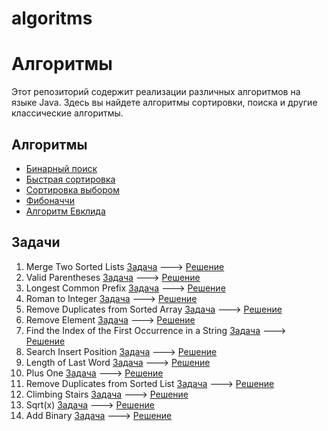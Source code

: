 # algoritms
# Алгоритмы

Этот репозиторий содержит реализации различных алгоритмов на языке Java. Здесь вы найдете алгоритмы сортировки, поиска и другие классические алгоритмы.

## Алгоритмы
- [Бинарный поиск](https://github.com/Serebryakov-A-E/algoritms/blob/master/src/algoritms/BinarySearch.java)
- [Быстрая сортировка](https://github.com/Serebryakov-A-E/algoritms/blob/master/src/algoritms/QuickSort.java)
- [Сортировка выбором](https://github.com/Serebryakov-A-E/algoritms/blob/master/src/algoritms/SelectionSort.java)
- [Фибоначчи](https://github.com/Serebryakov-A-E/algoritms/blob/master/src/algoritms/FibonacciSequence.java)
- [Алгоритм Евклида](https://github.com/Serebryakov-A-E/algoritms/blob/master/src/algoritms/EuclidAlgorithm.java)

## Задачи
1. Merge Two Sorted Lists [Задача](https://leetcode.com/problems/merge-two-sorted-lists/description/) ---> [Решение](https://github.com/Serebryakov-A-E/algoritms/blob/master/src/AlgorithmicpProblems/MergeTwoSortedLists.java)
2. Valid Parentheses [Задача](https://leetcode.com/problems/valid-parentheses/) ---> [Решение](https://github.com/Serebryakov-A-E/algoritms/blob/master/src/AlgorithmicpProblems/ValidParentheses.java)
3. Longest Common Prefix [Задача](https://leetcode.com/problems/longest-common-prefix/) ---> [Решение](https://github.com/Serebryakov-A-E/algoritms/blob/master/src/AlgorithmicpProblems/LongestCommonPrefix.java)
4. Roman to Integer [Задача](https://leetcode.com/problems/roman-to-integer/) ---> [Решение](https://github.com/Serebryakov-A-E/algoritms/blob/master/src/AlgorithmicpProblems/RomanToInteger.java)
5. Remove Duplicates from Sorted Array [Задача](https://leetcode.com/problems/remove-duplicates-from-sorted-array/description/) ---> [Решение](https://github.com/Serebryakov-A-E/algoritms/blob/master/src/AlgorithmicpProblems/RemoveDuplicatesFromSortedArray.java)
6. Remove Element [Задача](https://leetcode.com/problems/remove-element/) ---> [Решение](https://github.com/Serebryakov-A-E/algoritms/blob/master/src/AlgorithmicpProblems/RemoveElement.java)
7. Find the Index of the First Occurrence in a String [Задача](https://leetcode.com/problems/find-the-index-of-the-first-occurrence-in-a-string/description/) ---> [Решение](https://github.com/Serebryakov-A-E/algoritms/blob/master/src/AlgorithmicpProblems/IndexOfTheFirstOccurrence.java)
8. Search Insert Position [Задача](https://leetcode.com/problems/search-insert-position/description/) ---> [Решение](https://github.com/Serebryakov-A-E/algoritms/blob/master/src/AlgorithmicpProblems/SearchInsertPosition.java)
9. Length of Last Word [Задача](https://leetcode.com/problems/length-of-last-word/) ---> [Решение](https://github.com/Serebryakov-A-E/algoritms/blob/master/src/AlgorithmicpProblems/LengthOfLastWord.java)
10. Plus One [Задача](https://leetcode.com/problems/plus-one/description/) ---> [Решение](https://github.com/Serebryakov-A-E/algoritms/blob/master/src/AlgorithmicpProblems/PlusOne.java)
11. Remove Duplicates from Sorted List [Задача](https://leetcode.com/problems/remove-duplicates-from-sorted-list/) ---> [Решение](https://github.com/Serebryakov-A-E/algoritms/blob/master/src/AlgorithmicpProblems/RemoveDuplicatesFromSortedList.java)
12. Climbing Stairs [Задача](https://leetcode.com/problems/climbing-stairs/) ---> [Решение](https://github.com/Serebryakov-A-E/algoritms/blob/master/src/AlgorithmicpProblems/ClimbingStairs.java)
13. Sqrt(x) [Задача](https://leetcode.com/problems/sqrtx/) ---> [Решение](https://github.com/Serebryakov-A-E/algoritms/blob/master/src/AlgorithmicpProblems/ClimbingStairs.java)
14. Add Binary [Задача](https://leetcode.com/problems/add-binary/) ---> [Решение](https://github.com/Serebryakov-A-E/algoritms/blob/master/src/AlgorithmicpProblems/AddBinary.java)


   
